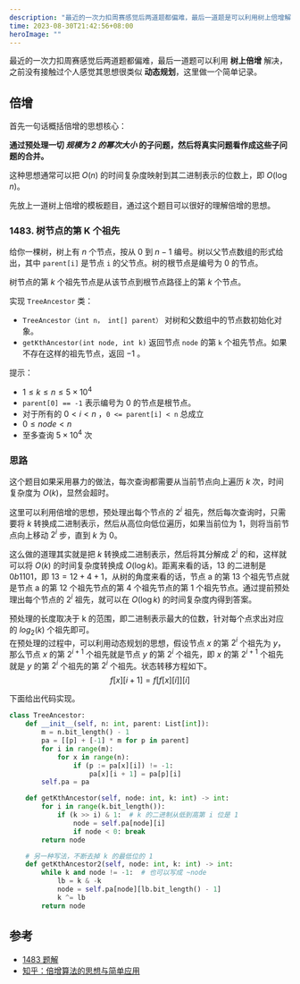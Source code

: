```yaml
---
description: "最近的一次力扣周赛感觉后两道题都偏难，最后一道题是可以利用树上倍增解决，之前没有接触过个人感觉其思想很类似动态规划，这里做一个简单记录。"
time: 2023-08-30T21:42:56+08:00
heroImage: ""
---
```


最近的一次力扣周赛感觉后两道题都偏难，最后一道题可以利用 **树上倍增** 解决，之前没有接触过个人感觉其思想很类似 **动态规划**，这里做一个简单记录。

## 倍增

首先一句话概括倍增的思想核心：  

**通过预处理一切 *规模为 2 的幂次大小* 的子问题，然后将真实问题看作成这些子问题的合并。**

这种思想通常可以把 $O(n)$ 的时间复杂度映射到其二进制表示的位数上，即 $O(\log n)$。

先放上一道树上倍增的模板题目，通过这个题目可以很好的理解倍增的思想。

### 1483. 树节点的第 K 个祖先

给你一棵树，树上有 $n$ 个节点，按从 $0$ 到 $n-1$ 编号。树以父节点数组的形式给出，其中 `parent[i]` 是节点 `i` 的父节点。树的根节点是编号为 $0$ 的节点。

树节点的第 $k$ 个祖先节点是从该节点到根节点路径上的第 $k$ 个节点。

实现 `TreeAncestor` 类：

* `TreeAncestor（int n， int[] parent）` 对树和父数组中的节点数初始化对象。
* `getKthAncestor(int node, int k)` 返回节点 `node` 的第 `k` 个祖先节点。如果不存在这样的祖先节点，返回 $-1$ 。

提示：

* $1 \le k \le n \le 5 \times 10^4$
* `parent[0] == -1` 表示编号为 $0$ 的节点是根节点。
* 对于所有的 $0 < i < n$ ，`0 <= parent[i] < n` 总成立
* $0 \le node < n$
* 至多查询 $5 \times 10^4$ 次

### 思路

这个题目如果采用暴力的做法，每次查询都需要从当前节点向上遍历 $k$ 次，时间复杂度为 $O(k)$，显然会超时。

这里可以利用倍增的思想，预处理出每个节点的 $2^i$ 祖先，然后每次查询时，只需要将 $k$ 转换成二进制表示，然后从高位向低位遍历，如果当前位为 $1$，则将当前节点向上移动 $2^i$ 步，直到 $k$ 为 $0$。

这么做的道理其实就是把 $k$ 转换成二进制表示，然后将其分解成 $2^i$ 的和，这样就可以将 $O(k)$ 的时间复杂度转换成 $O(\log k)$。距离来看的话，$13$ 的二进制是 $0b1101$，即 $13=12+4+1$，从树的角度来看的话，节点 a 的第 13 个祖先节点就是节点 a 的第 12 个祖先节点的第 4 个祖先节点的第 1 个祖先节点。通过提前预处理出每个节点的 $2^i$ 祖先，就可以在 $O(\log k)$ 的时间复杂度内得到答案。

预处理的长度取决于 k 的范围，即二进制表示最大的位数，针对每个点求出对应的 $log_2(k)$ 个祖先即可。  
在预处理的过程中，可以利用动态规划的思想，假设节点 $x$ 的第 $2^i$ 个祖先为 $y$，那么节点 $x$ 的第 $2^{i+1}$ 个祖先就是节点 $y$ 的第 $2^i$ 个祖先，即 $x$ 的第 $2^{i+1}$ 个祖先就是 $y$ 的第 $2^i$ 个祖先的第 $2^i$ 个祖先。状态转移方程如下。
$$
f[x][i+1]=f[f[x][i]][i]
$$

下面给出代码实现。

```py
class TreeAncestor:
    def __init__(self, n: int, parent: List[int]):
        m = n.bit_length() - 1
        pa = [[p] + [-1] * m for p in parent]
        for i in range(m):
            for x in range(n):
                if (p := pa[x][i]) != -1:
                    pa[x][i + 1] = pa[p][i]
        self.pa = pa

    def getKthAncestor(self, node: int, k: int) -> int:
        for i in range(k.bit_length()):
            if (k >> i) & 1:  # k 的二进制从低到高第 i 位是 1
                node = self.pa[node][i]
                if node < 0: break
        return node

    # 另一种写法，不断去掉 k 的最低位的 1
    def getKthAncestor2(self, node: int, k: int) -> int:
        while k and node != -1:  # 也可以写成 ~node
            lb = k & -k
            node = self.pa[node][lb.bit_length() - 1]
            k ^= lb
        return node
```

## 参考

* [1483 题解](https://leetcode.cn/problems/kth-ancestor-of-a-tree-node/solutions/2305895/mo-ban-jiang-jie-shu-shang-bei-zeng-suan-v3rw/)
* [知乎：倍增算法的思想与简单应用](https://zhuanlan.zhihu.com/p/499402998)